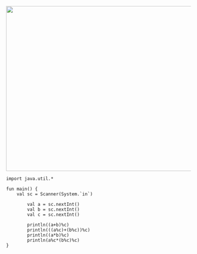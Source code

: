<img src="https://user-images.githubusercontent.com/84216838/201456443-a5e5d4e2-bd61-43b8-b523-27cbfa8166ab.png" width=700 height = 450>

```
import java.util.*

fun main() {
    val sc = Scanner(System.`in`)
    
        val a = sc.nextInt()
        val b = sc.nextInt()
        val c = sc.nextInt()

        println((a+b)%c)
        println(((a%c)+(b%c))%c)
        println((a*b)%c)
        println(a%c*(b%c)%c)
}
```